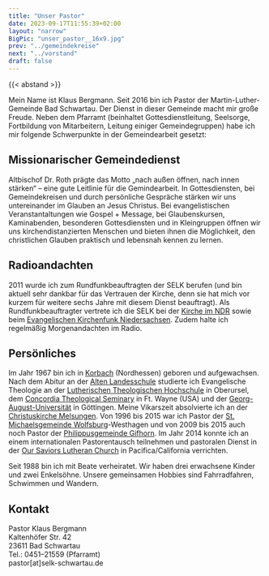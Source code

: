```yaml
---
title: "Unser Pastor"
date: 2023-09-17T11:55:39+02:00
layout: "narrow"
BigPic: "unser_pastor__16x9.jpg"
prev: "../gemeindekreise"
next: "../vorstand"
draft: false
---
```


{{< abstand >}}

Mein Name ist Klaus Bergmann. Seit 2016 bin ich Pastor der
Martin-Luther-Gemeinde Bad Schwartau. Der Dienst in dieser Gemeinde macht mir
große Freude. Neben dem Pfarramt (beinhaltet Gottesdienstleitung, Seelsorge,
Fortbildung von Mitarbeitern, Leitung einiger Gemeindegruppen) habe ich mir
folgende Schwerpunkte in der Gemeindearbeit gesetzt:


## Missionarischer Gemeindedienst

Altbischof Dr. Roth prägte das Motto „nach außen öffnen, nach innen stärken“ &ndash;
eine gute Leitlinie für die Gemindearbeit. In Gottesdiensten, bei
Gemeindekreisen und durch persönliche Gespräche stärken wir uns untereinander im
Glauben an Jesus Christus. Bei evangelistischen Veranstantaltungen wie Gospel +
Message, bei Glaubenskursen, Kaminabenden, besonderen Gottesdiensten und in
Kleingruppen öffnen wir uns kirchendistanzierten Menschen und bieten ihnen die
Möglichkeit, den christlichen Glauben praktisch und lebensnah kennen zu lernen.

## Radioandachten

2011 wurde ich zum Rundfunkbeauftragten der SELK berufen (und bin aktuell sehr
dankbar für das Vertrauen der Kirche, denn sie hat mich vor kurzem für weitere
sechs Jahre mit diesem Dienst beauftragt). Als Rundfunkbeauftragter vertrete
ich die SELK bei der [Kirche im NDR](http://www.radiokirche.de/) sowie beim
[Evangelischen Kirchenfunk Niedersachsen](http://www.ekn.de/). Zudem halte ich
regelmäßig Morgenandachten im Radio.

## Persönliches

Im Jahr 1967 bin ich in [Korbach](http://www.korbach.de/) (Nordhessen) geboren
und aufgewachsen. Nach dem Abitur an der 
[Alten Landesschule](http://www.alte-landesschule.de/) studierte ich Evangelische 
Theologie an der [Lutherischen Theologischen Hochschule](http://www.lthh-oberursel.de/)
in Oberursel, dem [Concordia Theological Seminary](http://www.ctsfw.edu/) in Ft. Wayne 
(USA) und der [Georg-August-Universität](http://www.theologie.uni-goettingen.de/) in 
Göttingen. Meine Vikarszeit absolvierte ich an der 
[Christuskirche Melsungen](http://www.selk-melsungen.de/). Von 1996 bis 2015 war ich 
Pastor der [St. Michaelsgemeinde Wolfsburg](http://www.selk-wolfsburg.de/)-Westhagen 
und von 2009 bis 2015 auch noch Pastor der 
[Philippusgemeinde Gifhorn](http://www.selk-gifhorn.de/). Im Jahr 2014 konnte ich an
einem internationalen Pastorentausch teilnehmen und pastoralen Dienst in der 
[Our Saviors Lutheran Church](http://www.oursaviorspacifica.com/) in 
Pacifica/California verrichten.

Seit 1988 bin ich mit Beate verheiratet. Wir haben drei erwachsene Kinder und
zwei Enkelsöhne. Unsere gemeinsamen Hobbies sind Fahrradfahren,  Schwimmen und
Wandern.

## Kontakt

Pastor Klaus Bergmann \
Kaltenhöfer Str. 42 \
23611 Bad Schwartau \
Tel.: 0451&ndash;21559 (Pfarramt) \
pastor[at]selk-schwartau.de
